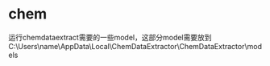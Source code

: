 # chem
运行chemdataextract需要的一些model，这部分model需要放到C:\Users\name\AppData\Local\ChemDataExtractor\ChemDataExtractor\models
